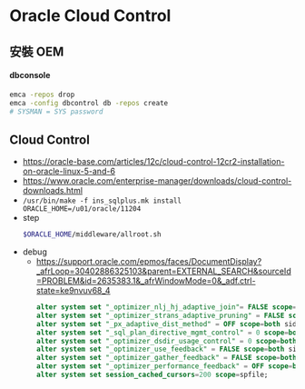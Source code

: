 # Oracle Cloud Control
## 安裝 OEM
#### dbconsole
```bash
emca -repos drop
emca -config dbcontrol db -repos create
# SYSMAN = SYS password
```

## Cloud Control
- https://oracle-base.com/articles/12c/cloud-control-12cr2-installation-on-oracle-linux-5-and-6
- https://www.oracle.com/enterprise-manager/downloads/cloud-control-downloads.html
- `/usr/bin/make -f ins_sqlplus.mk install ORACLE_HOME=/u01/oracle/11204`
- step
    ```bash
    $ORACLE_HOME/middleware/allroot.sh
    ```
- debug
    - https://support.oracle.com/epmos/faces/DocumentDisplay?_afrLoop=30402886325103&parent=EXTERNAL_SEARCH&sourceId=PROBLEM&id=2635383.1&_afrWindowMode=0&_adf.ctrl-state=ke9nvuv68_4
        ```sql
        alter system set "_optimizer_nlj_hj_adaptive_join"= FALSE scope=both sid='*';
        alter system set "_optimizer_strans_adaptive_pruning" = FALSE scope=both sid='*';
        alter system set "_px_adaptive_dist_method" = OFF scope=both sid='*';
        alter system set "_sql_plan_directive_mgmt_control" = 0 scope=both sid='*';
        alter system set "_optimizer_dsdir_usage_control" = 0 scope=both sid='*';
        alter system set "_optimizer_use_feedback" = FALSE scope=both sid='*';
        alter system set "_optimizer_gather_feedback" = FALSE scope=both sid='*';
        alter system set "_optimizer_performance_feedback" = OFF scope=both sid='*';
        alter system set session_cached_cursors=200 scope=spfile;
        ```